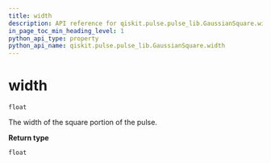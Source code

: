 ```yaml
---
title: width
description: API reference for qiskit.pulse.pulse_lib.GaussianSquare.width
in_page_toc_min_heading_level: 1
python_api_type: property
python_api_name: qiskit.pulse.pulse_lib.GaussianSquare.width
---
```


# width

<span id="qiskit.pulse.pulse_lib.GaussianSquare.width" />

`float`

The width of the square portion of the pulse.

**Return type**

`float`

